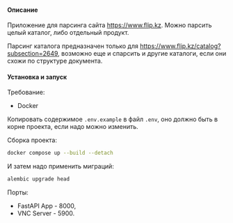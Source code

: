 #### Описание
Приложение для парсинга сайта https://www.flip.kz.
Можно парсить целый каталог, либо отдельный продукт.

Парсинг каталога предназначен только для https://www.flip.kz/catalog?subsection=2649, возможно еще и спарсить и другие каталоги, если они схожи по структуре документа.

#### Установка и запуск
Требование:
- Docker

Копировать содержимое `.env.example` в файл `.env`, оно должно быть в корне проекта, если надо можно изменить.

Сборка проекта:
```bash
docker compose up --build --detach
```
И затем надо применить миграций:
```bash
alembic upgrade head
```

Порты:
- FastAPI App - 8000,
- VNC Server - 5900.

